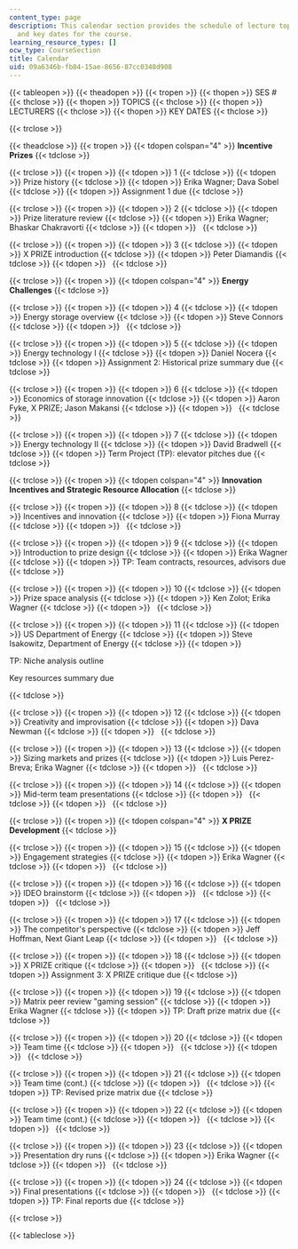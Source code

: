 ```yaml
---
content_type: page
description: This calendar section provides the schedule of lecture topics, lecturers,
  and key dates for the course.
learning_resource_types: []
ocw_type: CourseSection
title: Calendar
uid: 09a6346b-fb84-15ae-8656-87cc0348d908
---
```


{{< tableopen >}}
{{< theadopen >}}
{{< tropen >}}
{{< thopen >}}
SES #
{{< thclose >}}
{{< thopen >}}
TOPICS
{{< thclose >}}
{{< thopen >}}
LECTURERS
{{< thclose >}}
{{< thopen >}}
KEY DATES
{{< thclose >}}

{{< trclose >}}

{{< theadclose >}}
{{< tropen >}}
{{< tdopen colspan="4" >}}
**Incentive Prizes**
{{< tdclose >}}

{{< trclose >}}
{{< tropen >}}
{{< tdopen >}}
1
{{< tdclose >}}
{{< tdopen >}}
Prize history
{{< tdclose >}}
{{< tdopen >}}
Erika Wagner; Dava Sobel
{{< tdclose >}}
{{< tdopen >}}
Assignment 1 due
{{< tdclose >}}

{{< trclose >}}
{{< tropen >}}
{{< tdopen >}}
2
{{< tdclose >}}
{{< tdopen >}}
Prize literature review
{{< tdclose >}}
{{< tdopen >}}
Erika Wagner; Bhaskar Chakravorti
{{< tdclose >}}
{{< tdopen >}}
 
{{< tdclose >}}

{{< trclose >}}
{{< tropen >}}
{{< tdopen >}}
3
{{< tdclose >}}
{{< tdopen >}}
X PRIZE introduction
{{< tdclose >}}
{{< tdopen >}}
Peter Diamandis
{{< tdclose >}}
{{< tdopen >}}
 
{{< tdclose >}}

{{< trclose >}}
{{< tropen >}}
{{< tdopen colspan="4" >}}
**Energy Challenges**
{{< tdclose >}}

{{< trclose >}}
{{< tropen >}}
{{< tdopen >}}
4
{{< tdclose >}}
{{< tdopen >}}
Energy storage overview
{{< tdclose >}}
{{< tdopen >}}
Steve Connors
{{< tdclose >}}
{{< tdopen >}}
 
{{< tdclose >}}

{{< trclose >}}
{{< tropen >}}
{{< tdopen >}}
5
{{< tdclose >}}
{{< tdopen >}}
Energy technology I
{{< tdclose >}}
{{< tdopen >}}
Daniel Nocera
{{< tdclose >}}
{{< tdopen >}}
Assignment 2: Historical prize summary due
{{< tdclose >}}

{{< trclose >}}
{{< tropen >}}
{{< tdopen >}}
6
{{< tdclose >}}
{{< tdopen >}}
Economics of storage innovation
{{< tdclose >}}
{{< tdopen >}}
Aaron Fyke, X PRIZE; Jason Makansi
{{< tdclose >}}
{{< tdopen >}}
 
{{< tdclose >}}

{{< trclose >}}
{{< tropen >}}
{{< tdopen >}}
7
{{< tdclose >}}
{{< tdopen >}}
Energy technology II
{{< tdclose >}}
{{< tdopen >}}
David Bradwell
{{< tdclose >}}
{{< tdopen >}}
Term Project (TP): elevator pitches due
{{< tdclose >}}

{{< trclose >}}
{{< tropen >}}
{{< tdopen colspan="4" >}}
**Innovation Incentives and Strategic Resource Allocation**
{{< tdclose >}}

{{< trclose >}}
{{< tropen >}}
{{< tdopen >}}
8
{{< tdclose >}}
{{< tdopen >}}
Incentives and innovation
{{< tdclose >}}
{{< tdopen >}}
Fiona Murray
{{< tdclose >}}
{{< tdopen >}}
 
{{< tdclose >}}

{{< trclose >}}
{{< tropen >}}
{{< tdopen >}}
9
{{< tdclose >}}
{{< tdopen >}}
Introduction to prize design
{{< tdclose >}}
{{< tdopen >}}
Erika Wagner
{{< tdclose >}}
{{< tdopen >}}
TP: Team contracts, resources, advisors due
{{< tdclose >}}

{{< trclose >}}
{{< tropen >}}
{{< tdopen >}}
10
{{< tdclose >}}
{{< tdopen >}}
Prize space analysis
{{< tdclose >}}
{{< tdopen >}}
Ken Zolot; Erika Wagner
{{< tdclose >}}
{{< tdopen >}}
 
{{< tdclose >}}

{{< trclose >}}
{{< tropen >}}
{{< tdopen >}}
11
{{< tdclose >}}
{{< tdopen >}}
US Department of Energy
{{< tdclose >}}
{{< tdopen >}}
Steve Isakowitz, Department of Energy
{{< tdclose >}}
{{< tdopen >}}


TP: Niche analysis outline

Key resources summary due


{{< tdclose >}}

{{< trclose >}}
{{< tropen >}}
{{< tdopen >}}
12
{{< tdclose >}}
{{< tdopen >}}
Creativity and improvisation
{{< tdclose >}}
{{< tdopen >}}
Dava Newman
{{< tdclose >}}
{{< tdopen >}}
 
{{< tdclose >}}

{{< trclose >}}
{{< tropen >}}
{{< tdopen >}}
13
{{< tdclose >}}
{{< tdopen >}}
Sizing markets and prizes
{{< tdclose >}}
{{< tdopen >}}
Luis Perez-Breva; Erika Wagner
{{< tdclose >}}
{{< tdopen >}}
 
{{< tdclose >}}

{{< trclose >}}
{{< tropen >}}
{{< tdopen >}}
14
{{< tdclose >}}
{{< tdopen >}}
Mid-term team presentations
{{< tdclose >}}
{{< tdopen >}}
 
{{< tdclose >}}
{{< tdopen >}}
 
{{< tdclose >}}

{{< trclose >}}
{{< tropen >}}
{{< tdopen colspan="4" >}}
**X PRIZE Development**
{{< tdclose >}}

{{< trclose >}}
{{< tropen >}}
{{< tdopen >}}
15
{{< tdclose >}}
{{< tdopen >}}
Engagement strategies
{{< tdclose >}}
{{< tdopen >}}
Erika Wagner
{{< tdclose >}}
{{< tdopen >}}
 
{{< tdclose >}}

{{< trclose >}}
{{< tropen >}}
{{< tdopen >}}
16
{{< tdclose >}}
{{< tdopen >}}
IDEO brainstorm
{{< tdclose >}}
{{< tdopen >}}
 
{{< tdclose >}}
{{< tdopen >}}
 
{{< tdclose >}}

{{< trclose >}}
{{< tropen >}}
{{< tdopen >}}
17
{{< tdclose >}}
{{< tdopen >}}
The competitor's perspective
{{< tdclose >}}
{{< tdopen >}}
Jeff Hoffman, Next Giant Leap
{{< tdclose >}}
{{< tdopen >}}
 
{{< tdclose >}}

{{< trclose >}}
{{< tropen >}}
{{< tdopen >}}
18
{{< tdclose >}}
{{< tdopen >}}
X PRIZE critique
{{< tdclose >}}
{{< tdopen >}}
 
{{< tdclose >}}
{{< tdopen >}}
Assignment 3: X PRIZE critique due
{{< tdclose >}}

{{< trclose >}}
{{< tropen >}}
{{< tdopen >}}
19
{{< tdclose >}}
{{< tdopen >}}
Matrix peer review "gaming session"
{{< tdclose >}}
{{< tdopen >}}
Erika Wagner
{{< tdclose >}}
{{< tdopen >}}
TP: Draft prize matrix due
{{< tdclose >}}

{{< trclose >}}
{{< tropen >}}
{{< tdopen >}}
20
{{< tdclose >}}
{{< tdopen >}}
Team time
{{< tdclose >}}
{{< tdopen >}}
 
{{< tdclose >}}
{{< tdopen >}}
 
{{< tdclose >}}

{{< trclose >}}
{{< tropen >}}
{{< tdopen >}}
21
{{< tdclose >}}
{{< tdopen >}}
Team time (cont.)
{{< tdclose >}}
{{< tdopen >}}
 
{{< tdclose >}}
{{< tdopen >}}
TP: Revised prize matrix due
{{< tdclose >}}

{{< trclose >}}
{{< tropen >}}
{{< tdopen >}}
22
{{< tdclose >}}
{{< tdopen >}}
Team time (cont.)
{{< tdclose >}}
{{< tdopen >}}
 
{{< tdclose >}}
{{< tdopen >}}
 
{{< tdclose >}}

{{< trclose >}}
{{< tropen >}}
{{< tdopen >}}
23
{{< tdclose >}}
{{< tdopen >}}
Presentation dry runs
{{< tdclose >}}
{{< tdopen >}}
Erika Wagner
{{< tdclose >}}
{{< tdopen >}}
 
{{< tdclose >}}

{{< trclose >}}
{{< tropen >}}
{{< tdopen >}}
24
{{< tdclose >}}
{{< tdopen >}}
Final presentations
{{< tdclose >}}
{{< tdopen >}}
 
{{< tdclose >}}
{{< tdopen >}}
TP: Final reports due
{{< tdclose >}}

{{< trclose >}}

{{< tableclose >}}